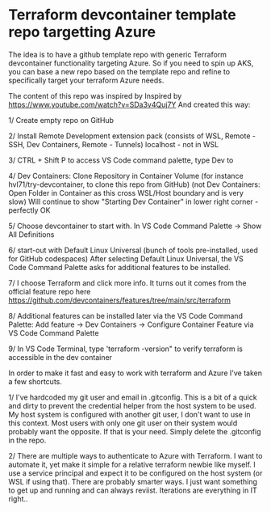 # Terraform devcontainer template repo targetting Azure

The idea is to have a github template repo with generic Terraform devcontainer
functionality targeting Azure. So if you need to spin up AKS, you can base a new repo
based on the template repo and refine to specifically target your terraform Azure needs.

The content of this repo was inspired by Inspired by https://www.youtube.com/watch?v=SDa3v4Quj7Y
And created this way:

1/ Create empty repo on GitHub

2/ Install Remote Development extension pack (consists of WSL, Remote - SSH, Dev Containers, Remote - Tunnels) localhost - not in WSL

3/ CTRL + Shift P to access VS Code command palette, type Dev to 

4/ Dev Containers: Clone Repository in Container Volume (for instance hvl71/try-devcontainer, to clone this repo from GitHub)
(not Dev Containers: Open Folder in Container as this cross WSL/Host boundary and is very slow)
Will continue to show "Starting Dev Container" in lower right corner - perfectly OK

5/ Choose devcontainer to start with. In VS Code Command Palette -> Show All Definitions

6/ start-out with Default Linux Universal (bunch of tools pre-installed, used for GitHub codespaces)
After selecting Default Linux Universal, the VS Code Command Palette asks for additional features to be installed.

7/ 	I choose Terraform and click more info. It turns out it comes from the official feature repo here https://github.com/devcontainers/features/tree/main/src/terraform

8/ Additional features can be installed later via the VS Code Command Palette:
Add feature -> Dev Containers -> Configure Container Feature via VS Code Command Palette

9/ In VS Code Terminal, type 'terraform -version" to verify terraform is accessible in the dev container

In order to make it fast and easy to work with terraform and Azure I've taken a few shortcuts.

1/ I've hardcoded my git user and email in .gitconfig. This is a bit of a quick and dirty to prevent the credential helper from
the host system to be used. My host system is configured with another git user, I don't want to use in this context. Most users
with only one git user on their system would probably want the opposite. If that is your need. Simply delete the .gitconfig in 
the repo.

2/ There are multiple ways to authenticate to Azure with Terraform. I want to automate it, yet make it simple for a relative
terraform newbie like myself. I use a service principal and expect it to be configured on the host system (or WSL if using that).
There are probably smarter ways. I just want something to get up and running and can always reviist. 
Iterations are everything in IT right..



